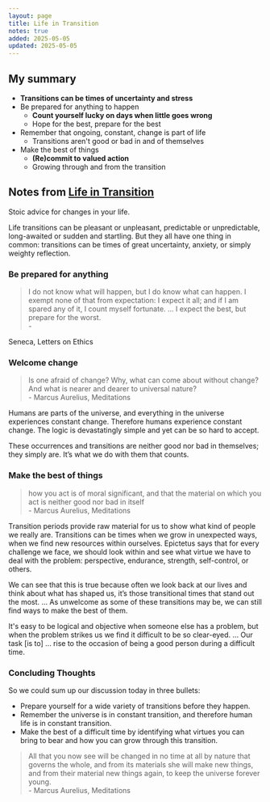 ```yaml
---
layout: page
title: Life in Transition
notes: true
added: 2025-05-05
updated: 2025-05-05
---
```


## My summary

- **Transitions can be times of uncertainty and stress**
- Be prepared for anything to happen
    - **Count yourself lucky on days when little goes wrong**
    - Hope for the best, prepare for the best
- Remember that ongoing, constant, change is part of life
    - Transitions aren't good or bad in and of themselves
- Make the best of things
    - **(Re)commit to valued action**
    - Growing through and from the transition

## Notes from [Life in Transition](https://stoicismforhumans.substack.com/p/life-in-transitione)

Stoic advice for changes in your life.

Life transitions can be pleasant or unpleasant, predictable or unpredictable, long-awaited or sudden and startling. But they all have one thing in common: transitions can be times of great uncertainty, anxiety, or simply weighty reflection. 

### Be prepared for anything

>  I do not know what will happen, but I do know what can happen. I exempt none of that from expectation: I expect it all; and if I am spared any of it, I count myself fortunate. ... I expect the best, but prepare for the worst.<br>- 

Seneca, Letters on Ethics

### Welcome change

> Is one afraid of change? Why, what can come about without change? And what is nearer and dearer to universal nature?<br>- Marcus Aurelius, Meditations

Humans are parts of the universe, and everything in the universe experiences constant change. Therefore humans experience constant change. The logic is devastatingly simple and yet can be so hard to accept.

These occurrences and transitions are neither good nor bad in themselves; they simply are. It’s what we do with them that counts. 

### Make the best of things

> how you act is of moral significant, and that the material on which you act is neither good nor bad in itself<br>- Marcus Aurelius, Meditations

Transition periods provide raw material for us to show what kind of people we really are. Transitions can be times when we grow in unexpected ways, when we find new resources within ourselves. Epictetus says that for every challenge we face, we should look within and see what virtue we have to deal with the problem: perspective, endurance, strength, self-control, or others.

We can see that this is true because often we look back at our lives and think about what has shaped us, it’s those transitional times that stand out the most. ... As unwelcome as some of these transitions may be, we can still find ways to make the best of them.

It's easy to be logical and objective when someone else has a problem, but when the problem strikes us we find it difficult to be so clear-eyed. ... Our task [is to] ... rise to the occasion of being a good person during a difficult time.

### Concluding Thoughts

So we could sum up our discussion today in three bullets:

- Prepare yourself for a wide variety of transitions before they happen.
- Remember the universe is in constant transition, and therefore human life is in constant transition.
- Make the best of a difficult time by identifying what virtues you can bring to bear and how you can grow through this transition.

> All that you now see will be changed in no time at all by nature that governs the whole, and from its materials she will make new things, and from their material new things again, to keep the universe forever young.<br>- Marcus Aurelius, Meditations
